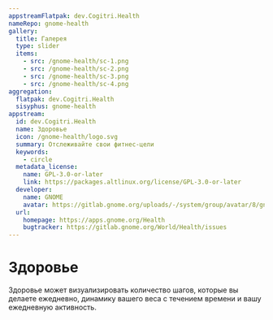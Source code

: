 ```yaml
---
appstreamFlatpak: dev.Cogitri.Health
nameRepo: gnome-health
gallery:
  title: Галерея
  type: slider
  items:
    - src: /gnome-health/sc-1.png
    - src: /gnome-health/sc-2.png
    - src: /gnome-health/sc-3.png
    - src: /gnome-health/sc-4.png
aggregation:
  flatpak: dev.Cogitri.Health
  sisyphus: gnome-health
appstream:
  id: dev.Cogitri.Health
  name: Здоровье
  icon: /gnome-health/logo.svg
  summary: Отслеживайте свои фитнес-цели
  keywords:
    - circle
  metadata_license:
    name: GPL-3.0-or-later
    link: https://packages.altlinux.org/license/GPL-3.0-or-later
  developer:
    name: GNOME
    avatar: https://gitlab.gnome.org/uploads/-/system/group/avatar/8/gnomelogo.png?width=48
  url:
    homepage: https://apps.gnome.org/Health
    bugtracker: https://gitlab.gnome.org/World/Health/issues
---
```


# Здоровье

Здоровье может визуализировать количество шагов, которые вы делаете ежедневно, динамику вашего веса с течением времени и вашу ежедневную активность.

<AGWGallery />

<!--@include: @apps/_parts/install/content-repo.md-->
<!--@include: @apps/_parts/install/content-flatpak.md-->
